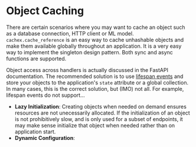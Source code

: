 # Object Caching
There are certain scenarios where you may want to cache an object such as a database connection, HTTP client or ML model. `cachex.cache_reference` is an easy way to cache unhashable objects and make them available globally throughout an application. It is a very easy way to implement the singleton design pattern. Both sync and async functions are supported.

Object access across handlers is actually discussed in the FastAPI documentation. The recommended solution is to use [lifespan events](https://fastapi.tiangolo.com/advanced/events/) and store your objects to the application's `state` attribute or a global collection. In many cases, this is the correct solution, but (IMO) not all. For example, lifespan events do not support...

- **Lazy Initialization**: Creating objects when needed on demand ensures resources are not unecessarily allocated. If the initialization of an object is not prohibitively slow, and is only used for a subset of endpoints, it may make sense initialize that object when needed rather than on application start.
- **Dynamic Configuration**: 